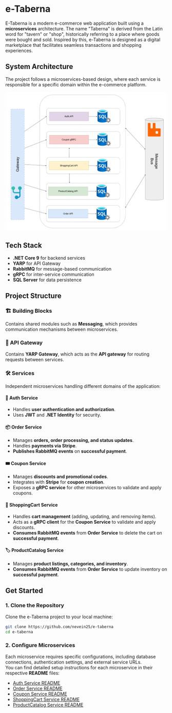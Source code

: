 # e-Taberna
E-Taberna is a modern e-commerce web application built using a **microservices** architecture. 
The name "Taberna" is derived from the Latin word for "tavern" or "shop", historically referring to a place where goods were bought and sold. Inspired by this, e-Taberna is designed as a digital marketplace that facilitates seamless transactions and shopping experiences.



## System Architecture   
The project follows a microservices-based design, where each service is responsible for a specific domain within the e-commerce platform.


<p align="center">
  <img src="assets/diagrams/architecture-overview.png" alt="E-Taberna Architecture" width="500"/>
</p>

## Tech Stack
- **.NET Core 9** for backend services  
- **YARP** for API Gateway  
- **RabbitMQ** for message-based communication  
- **gRPC** for inter-service communication  
- **SQL Server** for data persistence  



## Project Structure  

### 🏗 Building Blocks  

Contains shared modules such as **Messaging**, which provides communication mechanisms between microservices.

### 🚪 API Gateway  

Contains **YARP Gateway**, which acts as the **API gateway** for routing requests between services.


### 🛠 Services  

Independent microservices handling different domains of the application:

#### 🔐 Auth Service  
- Handles **user authentication and authorization**.  
- Uses **JWT** and **.NET Identity** for security.  

#### 📦 Order Service  
- Manages **orders, order processing, and status updates**.  
- Handles **payments via Stripe**.  
- **Publishes RabbitMQ events** on **successful payment**.  

#### 🎟️ Coupon Service  
- Manages **discounts and promotional codes**.  
- Integrates with **Stripe** for **coupon creation**.  
- Exposes a **gRPC service** for other microservices to validate and apply coupons.  

#### 🛒 ShoppingCart Service  
- Handles **cart management** (adding, updating, and removing items).  
- Acts as a **gRPC client** for the **Coupon Service** to validate and apply discounts.  
- **Consumes RabbitMQ events** from **Order Service** to delete the cart on **successful payment**.  

#### 🏷️ ProductCatalog Service  
- Manages **product listings, categories, and inventory**.  
- **Consumes RabbitMQ events** from **Order Service** to update inventory on **successful payment**.  



## Get Started

### 1. Clone the Repository  

Clone the e-Taberna project to your local machine:

```sh
git clone https://github.com/nevein25/e-taberna
cd e-taberna
```

### 2. Configure Microservices
Each microservice requires specific configurations, including database connections, authentication settings, and external service URLs.  
You can find detailed setup instructions for each microservice in their respective **README** files:

- [Auth Service README](./src/Services/Auth/README.md)
- [Order Service README](./src/Services/Order/README.md)
- [Coupon Service README](./src/Services/Coupon/README.md)
- [ShoppingCart Service README](./src/Services/ShoppingCart/README.md)
- [ProductCatalog Service README](./src/Services/ProductCatalog/README.md)
